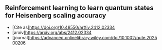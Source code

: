 ## Reinforcement learning to learn quantum states for Heisenberg scaling accuracy

- [Cite as]https://doi.org/10.48550/arXiv.2412.02334
- [arxiv]https://arxiv.org/abs/2412.02334
- [journal]https://advanced.onlinelibrary.wiley.com/doi/10.1002/qute.202500206
